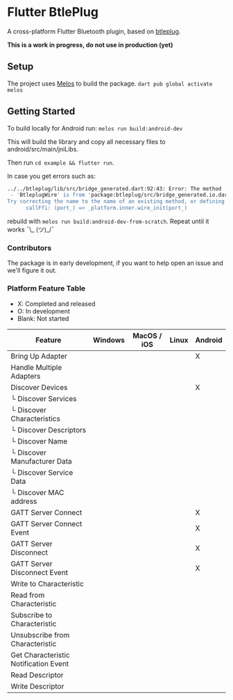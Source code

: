 # Flutter BtlePlug

A cross-platform Flutter Bluetooth plugin, based on [btleplug](https://github.com/deviceplug/btleplug).

**This is a work in progress, do not use in production (yet)**

## Setup
The project uses [Melos](https://melos.invertase.dev/) to build the package.
`dart pub global activate melos`

## Getting Started
To build locally for Android run:
`melos run build:android-dev`

This will build the library and copy all necessary files to android/src/main/jniLibs.

Then run `cd example && flutter run`.

In case you get errors such as:
```sh
../../btleplug/lib/src/bridge_generated.dart:92:43: Error: The method 'wire_init' isn't defined for the class 'BtleplugWire'.
 - 'BtleplugWire' is from 'package:btleplug/src/bridge_generated.io.dart' ('../../btleplug/lib/src/bridge_generated.io.dart').
Try correcting the name to the name of an existing method, or defining a method named 'wire_init'.
      callFfi: (port_) => _platform.inner.wire_init(port_)
```
rebuild with `melos run build:android-dev-from-scratch`. 
Repeat until it works  ¯\\_ (ツ)_/¯ 

### Contributors
The package is in early development, if you want to help open an issue and we'll figure it out.

### Platform Feature Table

- X: Completed and released
- O: In development
- Blank: Not started

| Feature                               | Windows | MacOS / iOS | Linux | Android |
|---------------------------------------|---------|-------------|-------|---------|
| Bring Up Adapter                      |         |             |       | X       |
| Handle Multiple Adapters              |         |             |       |         |
| Discover Devices                      |         |             |       | X       |
| └ Discover Services                   |         |             |       |         |
| └ Discover Characteristics            |         |             |       |         |
| └ Discover Descriptors                |         |             |       |         |
| └ Discover Name                       |         |             |       |         |
| └ Discover Manufacturer Data          |         |             |       |         |
| └ Discover Service Data               |         |             |       |         |
| └ Discover MAC address                |         |             |       |         |
| GATT Server Connect                   |         |             |       | X       |
| GATT Server Connect Event             |         |             |       | X       |
| GATT Server Disconnect                |         |             |       | X       |
| GATT Server Disconnect Event          |         |             |       | X       |
| Write to Characteristic               |         |             |       |         |
| Read from Characteristic              |         |             |       |         |
| Subscribe to Characteristic           |         |             |       |         |
| Unsubscribe from Characteristic       |         |             |       |         |
| Get Characteristic Notification Event |         |             |       |         |
| Read Descriptor                       |         |             |       |         |
| Write Descriptor                      |         |             |       |         |
